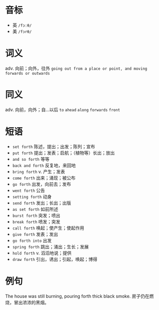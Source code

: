 # 音标

- 英 `/fɔːθ/`
- 美 `/fɔrθ/`

# 词义

adv. 向前；向外，往外
`going out from a place or point, and moving forwards or outwards`

# 同义

adv. 向前，向外；自…以后
`to` `ahead` `along` `forwards` `front`

# 短语

- `set forth` 陈述，提出；出发；陈列；宣布
- `put forth` 提出；发表；启航；（植物等）长出；放出
- `and so forth` 等等
- `back and forth` 反复地，来回地
- `bring forth` v. 产生；发表
- `come forth` 出来；涌现；被公布
- `go forth` 出发，向前去；发布
- `went forth` 公告
- `setting forth` 动身
- `send forth` 发出；长出；出版
- `as set forth` 如前所述
- `burst forth` 突发；喷出
- `break forth` 喷发；突发
- `call forth` 唤起；使产生；使起作用
- `give forth` 发表；发出
- `go forth into` 出发
- `spring forth` 跳出；涌出；生长；发展
- `hold forth` v. 滔滔地说；提供
- `draw forth` 引出，诱出；引起，唤起；博得

# 例句

The house was still burning, pouring forth thick black smoke.
房子仍在燃烧，冒出浓浓的黑烟。



